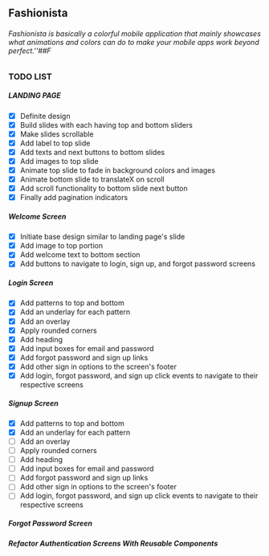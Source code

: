 ## Fashionista

###### Fashionista is basically a colorful mobile application that mainly showcases what animations and colors can do to make your mobile apps work beyond perfect.''##F

### TODO LIST
  ##### LANDING PAGE
  - [x] Definite design
  - [x] Build slides with each having top and bottom sliders
  - [x] Make slides scrollable
  - [x] Add label to top slide
  - [x] Add texts and next buttons to bottom slides
  - [x] Add images to top slide
  - [x] Animate top slide to fade in background colors and images
  - [x] Animate bottom slide to translateX on scroll
  - [x] Add scroll functionality to bottom slide next button
  - [x] Finally add pagination indicators

  ##### Welcome Screen
  - [x] Initiate base design similar to landing page's slide
  - [x] Add image to top portion
  - [x] Add welcome text to bottom section
  - [x] Add buttons to navigate to login, sign up, and forgot password screens

  ##### Login Screen
  - [x] Add patterns to top and bottom
  - [x] Add an underlay for each pattern
  - [x] Add an overlay
  - [x] Apply rounded corners
  - [x] Add heading
  - [x] Add input boxes for email and password
  - [x] Add forgot password and sign up links
  - [x] Add other sign in options to the screen's footer
  - [x] Add login, forgot password, and sign up click events to navigate to their respective screens

##### Signup Screen
  - [x] Add patterns to top and bottom
  - [x] Add an underlay for each pattern
  - [ ] Add an overlay
  - [ ] Apply rounded corners
  - [ ] Add heading
  - [ ] Add input boxes for email and password
  - [ ] Add forgot password and sign up links
  - [ ] Add other sign in options to the screen's footer
  - [ ] Add login, forgot password, and sign up click events to navigate to their respective screens

##### Forgot Password Screen


##### Refactor Authentication Screens With Reusable Components
